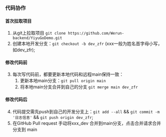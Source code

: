 ### 代码协作

#### 首次拉取项目
1. 从git上拉取项目 `git clone https://github.com/Werun-backend/YiyuGoDemo.git`
2. 创建本地开发分支：`git checkout -b dev_zfr` (xxx一般为姓名首字母小写，如dev_zfr);

#### 修改代码前
3. 每次写代码前，都要更新本地代码和远程main保持一致：
    1. 更新本地main分支：`git pull origin main`
    2. 将本地main分支合并到自己的分支 `git merge main dev_zfr`

#### 修改代码后
4. 代码提交需先push到自己的开发分支上：`git add --all` && `git commit -m '日志信息'` && `git push origin dev_zfr`;
5. 在GitHub Pull request 手动将xxx_dev 合并到main分支，点击合并请求合并分支到 main